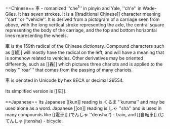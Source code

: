 ==Chinese==
車 - romanized ''che<sup>1</sup>'' in pinyin and Yale, ''ch'e'' in Wade-Giles.  It has seven strokes.  It is a [[traditional Chinese]] character meaning ''cart'' or ''vehicle''.  It is derived from a pictogram of a carriage seen from above, with the long vertical stroke representing the axle, the central square representing the body of the carriage, and the top and bottom horizontal lines representing the wheels.

&#36554; is the 159th radical of the Chinese dictionary.  Compound characters such as [[&#x8f18;]] will mostly have the radical on the left, and will have a meaning that is somehow related to vehicles.  Other derivatives may be oriented differently, such as [[&#x8f5f;]] which pictures three chariots and is applied to the noisy '''roar''' that comes from the passing of many chariots.

&#36554; is denoted in Unicode by hex 8ECA or decimal 36554.

Its simplified version is [[车]].

==Japanese==
Its Japanese [[kun]] reading is くるま ''kuruma'' and may be used alone as a word.
Japanese [[on]] reading is しゃ ''sha'' and is used in many compounds like [[電車]] (でんしゃ ''densha'') - train, and [[自転車]] (じてんしゃ jitensha) - bicycle.